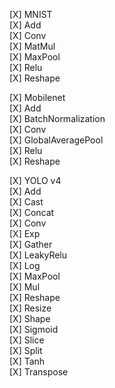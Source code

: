 [X] MNIST  
[X] Add  
[X] Conv  
[X] MatMul  
[X] MaxPool  
[X] Relu  
[X] Reshape  

[X] Mobilenet  
[X] Add  
[X] BatchNormalization  
[X] Conv  
[X] GlobalAveragePool  
[X] Relu  
[X] Reshape  

[X] YOLO v4  
[X] Add  
[X] Cast  
[X] Concat  
[X] Conv  
[X] Exp  
[X] Gather  
[X] LeakyRelu  
[X] Log  
[X] MaxPool  
[X] Mul  
[X] Reshape  
[X] Resize  
[X] Shape  
[X] Sigmoid  
[X] Slice  
[X] Split  
[X] Tanh  
[X] Transpose  
